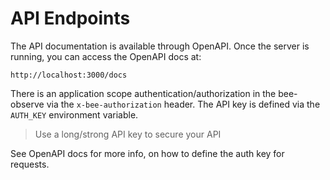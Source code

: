 # API Endpoints

The API documentation is available through OpenAPI. Once the server is running, you can access the OpenAPI docs at:

```
http://localhost:3000/docs
```

There is an application scope authentication/authorization in the bee-observe via the `x-bee-authorization` header.
The API key is defined via the `AUTH_KEY` environment variable.

> Use a long/strong API key to secure your API

See OpenAPI docs for more info, on how to define the auth key for requests.
